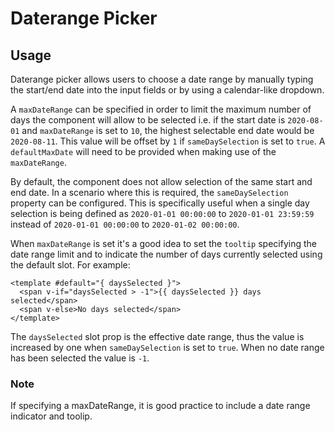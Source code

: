 # Daterange Picker

<!-- STORY -->

## Usage

Daterange picker allows users to choose a date range by manually typing the start/end date
into the input fields or by using a calendar-like dropdown.

A `maxDateRange` can be specified in order to limit the maximum number of days the component
will allow to be selected i.e. if the start date is `2020-08-01` and `maxDateRange` is set to `10`,
the highest selectable end date would be `2020-08-11`. This value will be offset by `1` if
`sameDaySelection` is set to `true`. A `defaultMaxDate` will need to be
provided when making use of the `maxDateRange`.

By default, the component does not allow selection of the same start and end date.
In a scenario where this is required, the `sameDaySelection` property can be configured.
This is specifically useful when a single day selection is being defined as `2020-01-01 00:00:00`
to `2020-01-01 23:59:59` instead of `2020-01-01 00:00:00` to `2020-01-02 00:00:00`.

When `maxDateRange` is set it's a good idea to set the `tooltip` specifying the date range limit
and to indicate the number of days currently selected using the default slot. For example:

```vue
<template #default="{ daysSelected }">
  <span v-if="daysSelected > -1">{{ daysSelected }} days selected</span>
  <span v-else>No days selected</span>
</template>
```

The `daysSelected` slot prop is the effective date range, thus the value is increased by one when
`sameDaySelection` is set to `true`. When no date range has been selected the value is `-1`.

### Note

If specifying a maxDateRange, it is good practice to include a date range indicator and toolip.
